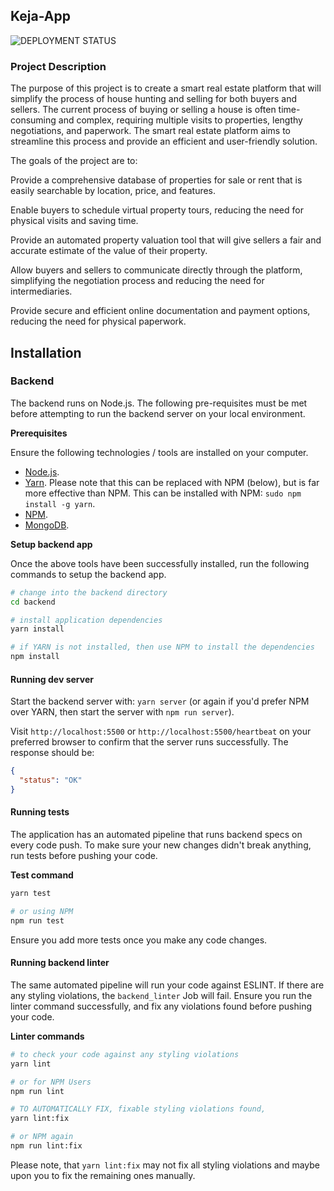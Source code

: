 ## Keja-App

![DEPLOYMENT STATUS](https://github.com/NMonda/keja-app/actions/workflows/jobs.yml/badge.svg)
### Project Description
The purpose of this project is to create a smart real estate platform that will simplify the process of house hunting and selling for both buyers and sellers. The current process of buying or selling a house is often time-consuming and complex, requiring multiple visits to properties, lengthy negotiations, and paperwork. The smart real estate platform aims to streamline this process and provide an efficient and user-friendly solution.

The goals of the project are to:

Provide a comprehensive database of properties for sale or rent that is easily searchable by location, price, and features.

Enable buyers to schedule virtual property tours, reducing the need for physical visits and saving time.

Provide an automated property valuation tool that will give sellers a fair and accurate estimate of the value of their property.

Allow buyers and sellers to communicate directly through the platform, simplifying the negotiation process and reducing the need for intermediaries.

Provide secure and efficient online documentation and payment options, reducing the need for physical paperwork.


## Installation

### Backend
The backend runs on Node.js. The following pre-requisites must be met before attempting to run the backend server on your local environment.

**Prerequisites**

Ensure the following technologies / tools are installed on your computer.
- [Node.js](https://nodejs.org/en).
- [Yarn](https://yarnpkg.com/). Please note that this can be replaced with NPM (below), but is far more effective than NPM. This can be installed with NPM: `sudo npm install -g yarn`.
- [NPM](https://docs.npmjs.com/about-npm). 
- [MongoDB](https://www.mongodb.com/docs/manual/installation/).

**Setup backend app**

Once the above tools have been successfully installed, run the following commands to setup the backend app.

```bash
# change into the backend directory
cd backend

# install application dependencies
yarn install

# if YARN is not installed, then use NPM to install the dependencies
npm install
```

#### Running dev server
Start the backend server with: `yarn server` (or again if you'd prefer NPM over YARN, then start the server with `npm run server`).

Visit `http://localhost:5500` or `http://localhost:5500/heartbeat` on your preferred browser to confirm that the server runs successfully. The response should be:
```json
{
  "status": "OK"
}
```

#### Running tests
The application has an automated pipeline that runs backend specs on every code push. To make sure your new changes didn't break anything, run tests before pushing your code.

**Test command**

```bash
yarn test

# or using NPM
npm run test
```

Ensure you add more tests once you make any code changes.


#### Running backend linter

The same automated pipeline will run your code against ESLINT. If there are any styling violations, the `backend_linter` Job will fail. Ensure you run the linter command successfully, and fix any violations found before pushing your code.

**Linter commands**

```bash
# to check your code against any styling violations
yarn lint

# or for NPM Users
npm run lint

# TO AUTOMATICALLY FIX, fixable styling violations found,
yarn lint:fix

# or NPM again
npm run lint:fix
```
 
Please note, that `yarn lint:fix` may not fix all styling violations and maybe upon you to fix the remaining ones manually.
